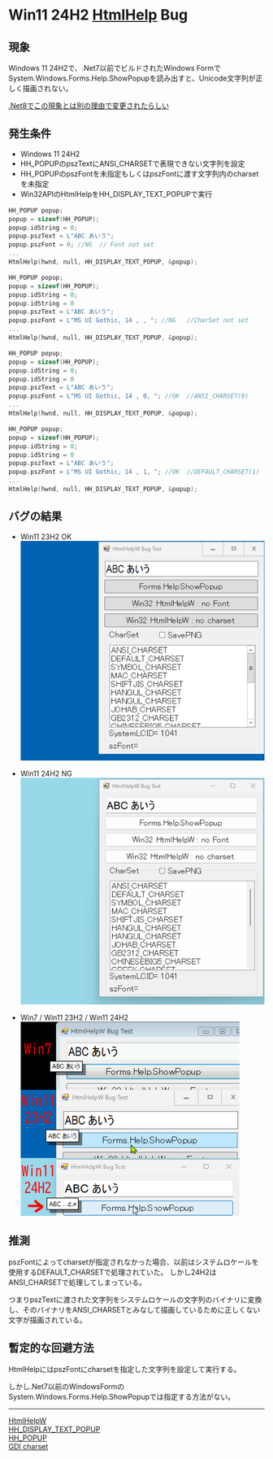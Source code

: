 # Win11 24H2 [HtmlHelp](https://learn.microsoft.com/en-us/windows/win32/api/htmlhelp/nf-htmlhelp-htmlhelpw?WT.mc_id=DT-MVP-5000708) Bug

## 現象

Windows 11 24H2で、.Net7以前でビルドされたWindows FormでSystem.Windows.Forms.Help.ShowPopupを読み出すと、Unicode文字列が正しく描画されない。

[.Net8でこの現象とは別の理由で変更されたらしい](https://github.com/dotnet/winforms/pull/8372)


## 発生条件
- Windows 11 24H2
- HH_POPUPのpszTextにANSI_CHARSETで表現できない文字列を設定
- HH_POPUPのpszFontを未指定もしくはpszFontに渡す文字列内のcharsetを未指定
- Win32APIのHtmlHelpをHH_DISPLAY_TEXT_POPUPで実行


```cpp
HH_POPUP popup;
popup = sizeof(HH_POPUP);
popup.idString = 0;
popup.pszText = L"ABC あいう";
popup.pszFont = 0; //NG  // Font not set
...
HtmlHelp(hwnd, null, HH_DISPLAY_TEXT_POPUP, &popup);
```

```cpp
HH_POPUP popup;
popup = sizeof(HH_POPUP);
popup.idString = 0;
popup.idString = 0
popup.pszText = L"ABC あいう";
popup.pszFont = L"MS UI Gothic, 14 , , "; //NG   //CharSet not set
...
HtmlHelp(hwnd, null, HH_DISPLAY_TEXT_POPUP, &popup);
```

```cpp
HH_POPUP popup;
popup = sizeof(HH_POPUP);
popup.idString = 0;
popup.idString = 0
popup.pszText = L"ABC あいう";
popup.pszFont = L"MS UI Gothic, 14 , 0, "; //OK  //ANSI_CHARSET(0)
...
HtmlHelp(hwnd, null, HH_DISPLAY_TEXT_POPUP, &popup);
```

```cpp
HH_POPUP popup;
popup = sizeof(HH_POPUP);
popup.idString = 0;
popup.idString = 0
popup.pszText = L"ABC あいう";
popup.pszFont = L"MS UI Gothic, 14 , 1, "; //OK  //DEFAULT_CHARSET(1)
...
HtmlHelp(hwnd, null, HH_DISPLAY_TEXT_POPUP, &popup);
```

## バグの結果


- Win11 23H2  OK  
![Win11 23H2](./Win11_23H2.gif)  
- Win11 24H2  NG  
![Win11 24H2](./Win11_24H2.gif)

- Win7 / Win11 23H2 / Win11 24H2  
![Win11 24H2](./Win7_23H2_24H2.png)

## 推測

pszFontによってcharsetが指定されなかった場合、以前はシステムロケールを使用するDEFAULT_CHARSETで処理されていた。
しかし24H2はANSI_CHARSETで処理してしまっている。

つまりpszTextに渡された文字列をシステムロケールの文字列のバイナリに変換し、そのバイナリをANSI_CHARSETとみなして描画しているために正しくない文字が描画されている。


## 暫定的な回避方法

HtmlHelpにはpszFontにcharsetを指定した文字列を設定して実行する。

しかし.Net7以前のWindowsFormのSystem.Windows.Forms.Help.ShowPopupでは指定する方法がない。




---

[HtmlHelpW](https://learn.microsoft.com/windows/win32/api/htmlhelp/nf-htmlhelp-htmlhelpw?WT.mc_id=DT-MVP-5000708)  
[HH_DISPLAY_TEXT_POPUP](https://learn.microsoft.com/previous-versions/windows/desktop/htmlhelp/hh-display-text-popup-command?WT.mc_id=DT-MVP-50007089)  
[HH_POPUP](https://learn.microsoft.com/windows/win32/api/htmlhelp/ns-htmlhelp-hh_popup?WT.mc_id=DT-MVP-5000708)  
[GDI charset](https://learn.microsoft.com/openspecs/windows_protocols/ms-wmf/0d0b32ac-a836-4bd2-a112-b6000a1b4fc9?WT.mc_id=DT-MVP-5000708)  
